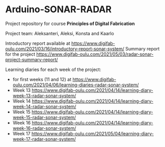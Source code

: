 # Arduino-SONAR-RADAR

Project repository for course **Principles of Digital Fabrication**

Project team: Aleksanteri, Aleksi, Konsta and Kaarlo


Introductory report available at https://www.digifab-oulu.com/2021/03/16/introductory-report-sonar-system/
Summary report for the project https://www.digifab-oulu.com/2021/05/03/radar-sonar-project-summary-report/

Learning diaries for each week of the project:
- for first weeks (11 and 12) at https://www.digifab-oulu.com/2021/04/06/learning-diaries-radar-sonar-system/
- Week 13 https://www.digifab-oulu.com/2021/04/14/learning-diary-week-13-radar-sonar-system/
- Week 14 https://www.digifab-oulu.com/2021/04/14/learning-diary-week-14-radar-sonar-system/
- Week 15 https://www.digifab-oulu.com/2021/04/14/learning-diary-week-15-radar-sonar-system/
- Week 16 https://www.digifab-oulu.com/2021/04/14/learning-diary-week-16-radar-sonar-system/
- Week 17 https://www.digifab-oulu.com/2021/05/04/learning-diary-week-17-radar-sonar-system/



